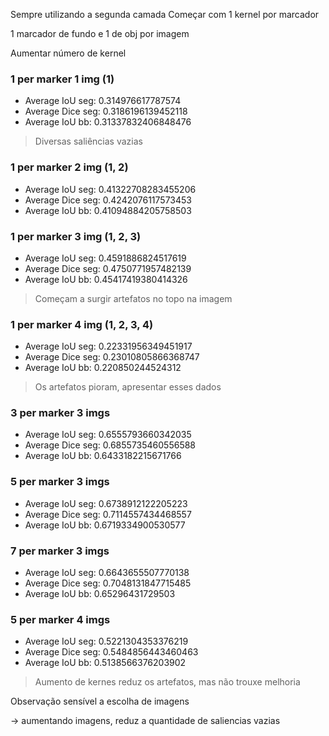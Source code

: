 Sempre utilizando a segunda camada
Começar com 1 kernel por marcador

1 marcador de fundo e 1 de obj por imagem

Aumentar número de kernel


### 1 per marker 1 img (1)
- Average IoU seg: 0.314976617787574
- Average Dice seg: 0.3186196139452118
- Average IoU bb: 0.31337832406848476
> Diversas saliências vazias

### 1 per marker 2 img (1, 2)
- Average IoU seg: 0.41322708283455206
- Average Dice seg: 0.4242076117573453
- Average IoU bb: 0.41094884205758503

### 1 per marker 3 img (1, 2, 3)
- Average IoU seg: 0.4591886824517619
- Average Dice seg: 0.4750771957482139
- Average IoU bb: 0.45417419380414326
> Começam a surgir artefatos no topo na imagem

### 1 per marker 4 img (1, 2, 3, 4)
- Average IoU seg: 0.22331956349451917
- Average Dice seg: 0.23010805866368747
- Average IoU bb: 0.220850244524312
> Os artefatos pioram, apresentar esses dados

### 3 per marker 3 imgs
- Average IoU seg: 0.6555793660342035
- Average Dice seg: 0.6855735460556588
- Average IoU bb: 0.6433182215671766

### 5 per marker 3 imgs
- Average IoU seg: 0.6738912122205223
- Average Dice seg: 0.7114557434468557
- Average IoU bb: 0.6719334900530577

### 7 per marker 3 imgs
- Average IoU seg: 0.6643655507770138
- Average Dice seg: 0.7048131847715485
- Average IoU bb: 0.65296431729503

### 5 per marker 4 imgs
- Average IoU seg: 0.5221304353376219
- Average Dice seg: 0.5484856443460463
- Average IoU bb: 0.5138566376203902
> Aumento de kernes reduz os artefatos, mas não trouxe melhoria


Observação sensível a escolha de imagens



-> aumentando imagens, reduz a quantidade de saliencias vazias
